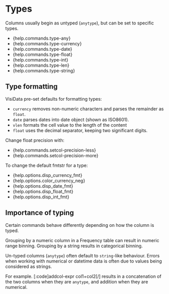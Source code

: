 # Types

Columns usually begin as untyped (`anytype`), but can be set to specific types.

- {help.commands.type-any}
- {help.commands.type-currency}
- {help.commands.type-date}
- {help.commands.type-float}
- {help.commands.type-int}
- {help.commands.type-len}
- {help.commands.type-string}

## Type formatting

VisiData pre-set defaults for formatting types:

- `currency` removes non-numeric characters and parses the remainder as `float`.
- `date` parses dates into date object (shown as ISO8601).
- `vlen` formats the cell value to the length of the content
- `float` uses the decimal separator, keeping two significant digits.

Change float precision with:
- {help.commands.setcol-precision-less}
- {help.commands.setcol-precision-more}

To change the default fmtstr for a type:

- {help.options.disp_currency_fmt}
- {help.options.color_currency_neg}
- {help.options.disp_date_fmt}
- {help.options.disp_float_fmt}
- {help.options.disp_int_fmt}


## Importance of typing

Certain commands behave differently depending on how the column is typed.

Grouping by a numeric column in a Frequency table can result in numeric range binning. Grouping by a string results in categorical binning.

Un-typed columns (`anytype`) often default to `string`-like behaviour. Errors when working with numerical or datetime data is often due to values being considered as strings.

For example. [:code]addcol-expr col1+col2[/] results in a concatenation of the two columns when they are `anytype`, and addition when they are numerical.
